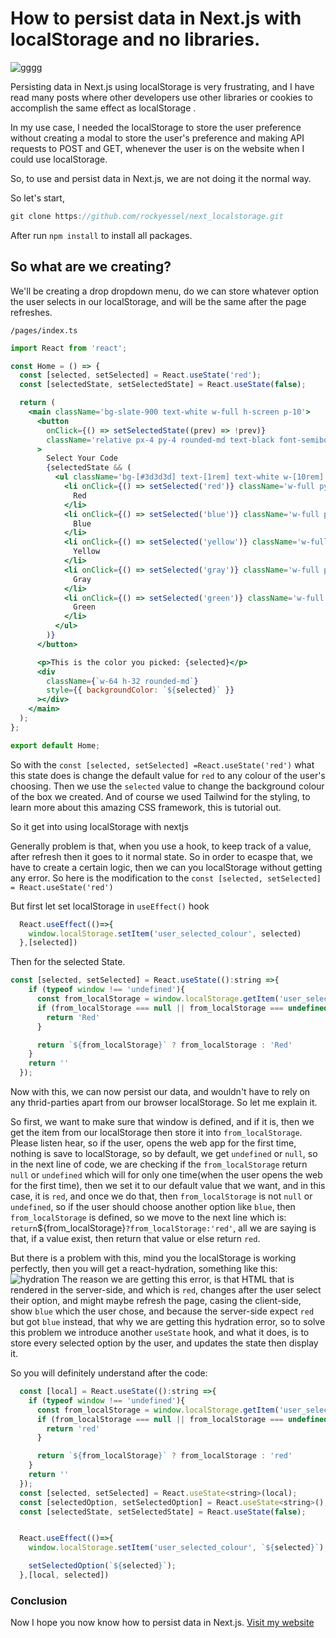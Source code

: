 

# How to persist data in Next.js with localStorage and no libraries.
![gggg](https://user-images.githubusercontent.com/97303710/221332826-fad47087-0376-4039-8c2c-938297bf97ff.png)

Persisting data in Next.js using localStorage is very frustrating, and I have read many posts where other developers use other libraries or cookies to accomplish the same effect as localStorage .

In my use case, I needed the localStorage to store the user preference without creating a modal to store the user's preference and making API requests to POST and GET, whenever the user is on the website when I could use localStorage.

So, to use and persist data in Next.js, we are not doing it the normal way. 

So let's start,

```js
git clone https://github.com/rockyessel/next_localstorage.git
```
After run `npm install` to install all packages.
## So what are we creating?

We'll be creating a drop dropdown menu, do we can store whatever option the user selects in our localStorage, and will be the same after the page refreshes.

`/pages/index.ts`

```jsx
import React from 'react';

const Home = () => {
  const [selected, setSelected] = React.useState('red');
  const [selectedState, setSelectedState] = React.useState(false);

  return (
    <main className='bg-slate-900 text-white w-full h-screen p-10'>
      <button
        onClick={() => setSelectedState((prev) => !prev)}
        className='relative px-4 py-4 rounded-md text-black font-semibold bg-gray-400'
      >
        Select Your Code
        {selectedState && (
          <ul className='bg-[#3d3d3d] text-[1rem] text-white w-[10rem] z-[1] drop-shadow-lg absolute top-12 left-0 px-2 flex flex-col items-center py-2 rounded-md divide-y divide-white/20'>
            <li onClick={() => setSelected('red')} className='w-full py-2'>
              Red
            </li>
            <li onClick={() => setSelected('blue')} className='w-full py-2'>
              Blue
            </li>
            <li onClick={() => setSelected('yellow')} className='w-full py-2'>
              Yellow
            </li>
            <li onClick={() => setSelected('gray')} className='w-full py-2'>
              Gray
            </li>
            <li onClick={() => setSelected('green')} className='w-full py-2'>
              Green
            </li>
          </ul>
        )}
      </button>

      <p>This is the color you picked: {selected}</p>
      <div
        className={`w-64 h-32 rounded-md`}
        style={{ backgroundColor: `${selected}` }}
      ></div>
    </main>
  );
};

export default Home;
```

So with the `const [selected, setSelected] =React.useState('red')` what this state does is change the default value for `red` to any colour of the user's choosing. Then we use the `selected` value to change the background colour of the box we created. And of course we used Tailwind for the styling, to learn more about this amazing CSS framework, this is tutorial out. 

So it get into using localStorage with nextjs

Generally problem is that, when you use a hook, to keep track of a value, after refresh then it goes to it normal state. So in order to ecaspe that, we have to create a certain logic, then we can you localStorage without getting any error. So here is the modification to the
`const [selected, setSelected] = React.useState('red')` 

But first let set localStorage in `useEffect()` hook

```jsx
  React.useEffect(()=>{
    window.localStorage.setItem('user_selected_colour', selected)
  },[selected])
```
Then for the selected State.
```jsx
const [selected, setSelected] = React.useState(():string =>{
    if (typeof window !== 'undefined'){
      const from_localStorage = window.localStorage.getItem('user_selected_colour')
      if (from_localStorage === null || from_localStorage === undefined){
        return 'Red'
      }

      return `${from_localStorage}` ? from_localStorage : 'Red'
    }
    return ''
  });
```
Now with this, we can now persist our data, and wouldn't have to rely on any thrid-parties apart from our browser localStorage. So let me explain it.

So first, we want to make sure that window is defined, and if it is, then we get the item from our localStorage then store it into `from_localStorage`. Please listen hear, so if the user, opens the web app for the first time,  nothing is save to localStorage, so by default, we get `undefined` or `null`, so in the next line of code, we are checking if the `from_localStorage` return `null` or `undefined` which will for only one time(when the user opens the web for the first time), then we set it to our default value that we want, and in this case, it is `red`, and once we do that, then `from_localStorage` is not `null` or `undefined`, so if the user should choose another option like `blue`, then `from_localStorage` is defined, so we move to the next line which is: `return`${from_localStorage}`?from_localStorage:'red'`, all we are saying is that, if a value exist, then return that value or else return `red`.

But there is a problem with this, mind you the localStorage is working perfectly, then you will get a react-hydration, something like this:
![hydration](https://user-images.githubusercontent.com/97303710/221332814-dd40671e-9b5d-4c2a-9508-bb597b4bf766.PNG)
The reason we are getting this error, is that HTML that is rendered in the server-side, and which is `red`, changes after the user select their option, and might maybe refresh the page, casing the client-side, show `blue` which the user chose, and because the server-side expect `red` but got `blue` instead, that why we are getting this hydration error, so to solve this problem we introduce another `useState` hook, and what it does, is to store every selected option by the user, and updates the state then display it.

So you will definitely understand after the code:
```jsx
  const [local] = React.useState(():string =>{
    if (typeof window !== 'undefined'){
      const from_localStorage = window.localStorage.getItem('user_selected_colour')
      if (from_localStorage === null || from_localStorage === undefined){
        return 'red'
      }

      return `${from_localStorage}` ? from_localStorage : 'red'
    }
    return ''
  });
  const [selected, setSelected] = React.useState<string>(local);
  const [selectedOption, setSelectedOption] = React.useState<string>();
  const [selectedState, setSelectedState] = React.useState(false);


  React.useEffect(()=>{
    window.localStorage.setItem('user_selected_colour', `${selected}`)

    setSelectedOption(`${selected}`);
  },[local, selected])
```

### Conclusion

Now I hope you now know how to persist data in Next.js. [Visit my website](https://esselr.vercel.app/thoughts/how-to-persist-and-access-data-in-next-js-using-localstorage-typescript)
